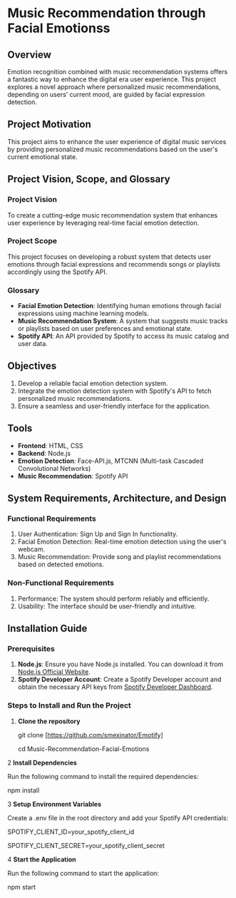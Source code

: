 # Music Recommendation through Facial Emotionss

## Overview

Emotion recognition combined with music recommendation systems offers a fantastic way to enhance the digital era user experience. This project explores a novel approach where personalized music recommendations, depending on users’ current mood, are guided by facial expression detection.

## Project Motivation

This project aims to enhance the user experience of digital music services by providing personalized music recommendations based on the user's current emotional state.

## Project Vision, Scope, and Glossary

### Project Vision
To create a cutting-edge music recommendation system that enhances user experience by leveraging real-time facial emotion detection.

### Project Scope
This project focuses on developing a robust system that detects user emotions through facial expressions and recommends songs or playlists accordingly using the Spotify API.

### Glossary
- **Facial Emotion Detection**: Identifying human emotions through facial expressions using machine learning models.
- **Music Recommendation System**: A system that suggests music tracks or playlists based on user preferences and emotional state.
- **Spotify API**: An API provided by Spotify to access its music catalog and user data.

## Objectives

1. Develop a reliable facial emotion detection system.
2. Integrate the emotion detection system with Spotify's API to fetch personalized music recommendations.
3. Ensure a seamless and user-friendly interface for the application.

## Tools

- **Frontend**: HTML, CSS
- **Backend**: Node.js
- **Emotion Detection**: Face-API.js, MTCNN (Multi-task Cascaded Convolutional Networks)
- **Music Recommendation**: Spotify API

## System Requirements, Architecture, and Design

### Functional Requirements
1. User Authentication: Sign Up and Sign In functionality.
2. Facial Emotion Detection: Real-time emotion detection using the user's webcam.
3. Music Recommendation: Provide song and playlist recommendations based on detected emotions.

### Non-Functional Requirements
1. Performance: The system should perform reliably and efficiently.
2. Usability: The interface should be user-friendly and intuitive.

## Installation Guide

### Prerequisites

1. **Node.js**: Ensure you have Node.js installed. You can download it from [Node.js Official Website](https://nodejs.org/).
2. **Spotify Developer Account**: Create a Spotify Developer account and obtain the necessary API keys from [Spotify Developer Dashboard](https://developer.spotify.com/dashboard/).

### Steps to Install and Run the Project

1. **Clone the repository**

   git clone [https://github.com/smexinator/Emotify]
   
   cd Music-Recommendation-Facial-Emotions


2 **Install Dependencies**

Run the following command to install the required dependencies:

npm install


3 **Setup Environment Variables**

Create a .env file in the root directory and add your Spotify API credentials:

SPOTIFY_CLIENT_ID=your_spotify_client_id

SPOTIFY_CLIENT_SECRET=your_spotify_client_secret

4 **Start the Application**

Run the following command to start the application:

npm start


